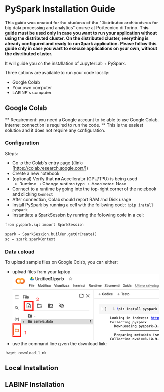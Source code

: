 # PySpark Installation Guide
This guide was created for the students of the "Distributed architectures for big data processing and analytics" course at Politecnico di Torino.
**This guide must be used only in case you want to run your application without using the distributed cluster.**
**On the distributed cluster, everything is already configured and ready to run Spark application.**
**Please follow this guide only in case you want to execute applications on your own, without the distributed cluster.**

It will guide you on the installation of JupyterLab + PySpark.

Three options are available to run your code locally:
 - Google Colab
 - Your own computer
 - LABINF's computer


## Google Colab
** Requirement: you need a Google account to be able to use Google Colab. Internet connection is required to run the code. **
This is the easiest solution and it does not require any configuration.

### Configuration

Steps:
 - Go to the Colab's entry page ((link)[https://colab.research.google.com/])
 - Create a new notebook
 - (optional) Verify that **no** Accellerator (GPU/TPU) is being used
    - Runtime -> Change runtime type -> Acceleator: None
 - Connect to a runtime by going into the top-right corner of the notebook and clicking `Connect`
 - After connection, Colab should report RAM and Disk usage
 - Install PySpark by running a cell with the following code: `!pip install pyspark`
 - Instantiate a SparkSession by running the following code in a cell:
```
from pyspark.sql import SparkSession

spark = SparkSession.builder.getOrCreate()
sc = spark.sparkContext
```

### Data upload
To upload sample files on Google Colab, you can either:
 - upload files from your laptop
 ![ColabUpload](images/colab_upload.png)
 - use the command line given the download link:
 ```
 !wget download_link
 ```

## Local Installation


## LABINF Installation